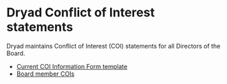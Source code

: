 # Dryad Conflict of Interest statements

Dryad maintains Conflict of Interest (COI) statements for all Directors of the Board. 

- [Current COI Information Form template](DryadConflictOfInterest-template.pdf
)
- [Board member COIs](current/)



